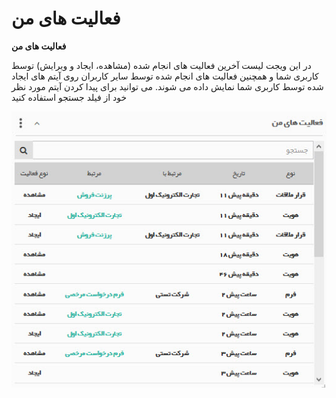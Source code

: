 # فعالیت های من    

**فعالیت های من** 

در این ویجت لیست آخرین فعالیت های انجام شده (مشاهده، ایجاد و ویرایش) توسط کاربری شما و همچنین فعالیت های انجام شده توسط سایر کاربران روی آیتم های ایجاد شده توسط کاربری شما نمایش داده می شوند. می توانید برای پیدا کردن آیتم مورد نظر خود از فیلد جستجو استفاده کنید

![](Myrecentactions/Myrecentactions.jpg)